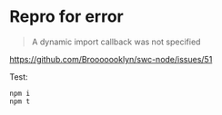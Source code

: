 # Repro for error

> A dynamic import callback was not specified

https://github.com/Brooooooklyn/swc-node/issues/51

Test:

```
npm i
npm t
```
